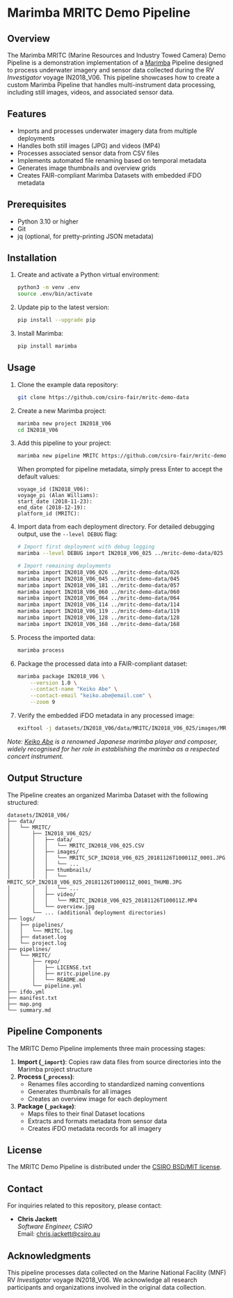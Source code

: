 # Marimba MRITC Demo Pipeline

## Overview

The Marimba MRITC (Marine Resources and Industry Towed Camera) Demo Pipeline is a demonstration implementation of a
[Marimba](https://github.com/csiro-fair/marimba) Pipeline designed to process underwater imagery and sensor data
collected during the RV _Investigator_ voyage IN2018_V06. This pipeline showcases how to create a custom Marimba
Pipeline that handles multi-instrument data processing, including still images, videos, and associated sensor data.


## Features

- Imports and processes underwater imagery data from multiple deployments
- Handles both still images (JPG) and videos (MP4)
- Processes associated sensor data from CSV files
- Implements automated file renaming based on temporal metadata
- Generates image thumbnails and overview grids
- Creates FAIR-compliant Marimba Datasets with embedded iFDO metadata


## Prerequisites

- Python 3.10 or higher
- Git
- jq (optional, for pretty-printing JSON metadata)


## Installation

1. Create and activate a Python virtual environment:
   ```bash
   python3 -m venv .env
   source .env/bin/activate
   ```

2. Update pip to the latest version:
   ```bash
   pip install --upgrade pip
   ```

3. Install Marimba:
   ```bash
   pip install marimba
   ```


## Usage

1. Clone the example data repository:
   ```bash
   git clone https://github.com/csiro-fair/mritc-demo-data
   ```

2. Create a new Marimba project:
   ```bash
   marimba new project IN2018_V06
   cd IN2018_V06
   ```

3. Add this pipeline to your project:
   ```bash
   marimba new pipeline MRITC https://github.com/csiro-fair/mritc-demo-pipeline.git
   ```
   When prompted for pipeline metadata, simply press Enter to accept the default values:
   ```
   voyage_id (IN2018_V06): 
   voyage_pi (Alan Williams): 
   start_date (2018-11-23): 
   end_date (2018-12-19): 
   platform_id (MRITC): 
   ```

4. Import data from each deployment directory. For detailed debugging output, use the `--level DEBUG` flag:
   ```bash
   # Import first deployment with debug logging
   marimba --level DEBUG import IN2018_V06_025 ../mritc-demo-data/025

   # Import remaining deployments
   marimba import IN2018_V06_026 ../mritc-demo-data/026
   marimba import IN2018_V06_045 ../mritc-demo-data/045
   marimba import IN2018_V06_181 ../mritc-demo-data/057
   marimba import IN2018_V06_060 ../mritc-demo-data/060
   marimba import IN2018_V06_064 ../mritc-demo-data/064
   marimba import IN2018_V06_114 ../mritc-demo-data/114
   marimba import IN2018_V06_119 ../mritc-demo-data/119
   marimba import IN2018_V06_128 ../mritc-demo-data/128
   marimba import IN2018_V06_168 ../mritc-demo-data/168
   ```

5. Process the imported data:
   ```bash
   marimba process
   ```

6. Package the processed data into a FAIR-compliant dataset:
   ```bash
   marimba package IN2018_V06 \
       --version 1.0 \
       --contact-name "Keiko Abe" \
       --contact-email "keiko.abe@email.com" \
       --zoom 9
   ```

7. Verify the embedded iFDO metadata in any processed image:
   ```bash
   exiftool -j datasets/IN2018_V06/data/MRITC/IN2018_V06_025/images/MRITC_SCP_IN2018_V06_025_20181126T100011Z_0001.JPG | jq '.[0].UserComment | fromjson'
   ```

*Note: [Keiko Abe](https://en.wikipedia.org/wiki/Keiko_Abe) is a renowned Japanese marimba player and composer, widely 
recognised for her role in establishing the marimba as a respected concert instrument.*


## Output Structure

The Pipeline creates an organized Marimba Dataset with the following structured:

```
datasets/IN2018_V06/
├── data/
│   └── MRITC/
│       ├── IN2018_V06_025/
│       │   ├── data/
│       │   │   └── MRITC_IN2018_V06_025.CSV
│       │   ├── images/
│       │   │   └── MRITC_SCP_IN2018_V06_025_20181126T100011Z_0001.JPG
│       │   │   └── ...
│       │   ├── thumbnails/
│       │   │   └── MRITC_SCP_IN2018_V06_025_20181126T100011Z_0001_THUMB.JPG
│       │   │   └── ...
│       │   ├── video/
│       │   │   └── MRITC_IN2018_V06_025_20181126T100011Z.MP4
│       │   └── overview.jpg
│       └── ... (additional deployment directories)
├── logs/
│   ├── pipelines/
│   │   └── MRITC.log
│   ├── dataset.log
│   └── project.log
├── pipelines/
│   └── MRITC/
│       ├── repo/
│       │   ├── LICENSE.txt
│       │   ├── mritc.pipeline.py
│       │   └── README.md
│       └── pipeline.yml
├── ifdo.yml
├── manifest.txt
├── map.png
└── summary.md
```


## Pipeline Components

The MRITC Demo Pipeline implements three main processing stages:

1. **Import (`_import`)**: Copies raw data files from source directories into the Marimba project structure
2. **Process (`_process`)**: 
   - Renames files according to standardized naming conventions
   - Generates thumbnails for all images
   - Creates an overview image for each deployment
3. **Package (`_package`)**: 
   - Maps files to their final Dataset locations
   - Extracts and formats metadata from sensor data
   - Creates iFDO metadata records for all imagery


## License

The MRITC Demo Pipeline is distributed under the [CSIRO BSD/MIT license](LICENSE.txt).


## Contact

For inquiries related to this repository, please contact:

- **Chris Jackett**  
  *Software Engineer, CSIRO*  
  Email: [chris.jackett@csiro.au](mailto:chris.jackett@csiro.au)


## Acknowledgments

This pipeline processes data collected on the Marine National Facility (MNF) RV _Investigator_ voyage IN2018_V06. We
acknowledge all research participants and organizations involved in the original data collection.
